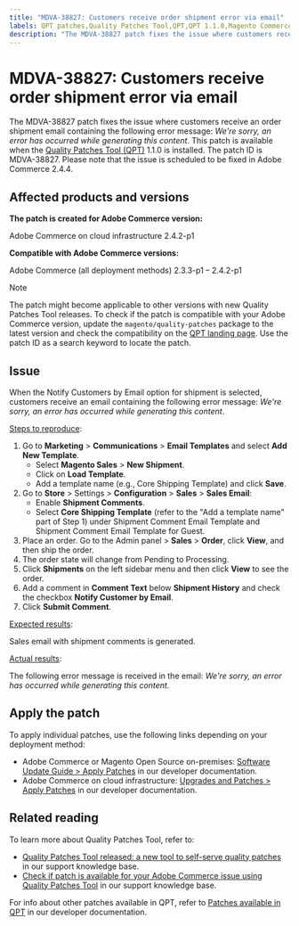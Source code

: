 ```yaml
---
title: "MDVA-38827: Customers receive order shipment error via email"
labels: QPT patches,Quality Patches Tool,QPT,QPT 1.1.0,Magento Commerce 2.4.4,Adobe Commerce 2.4.4,error message,on-premises,cloud infrastructure,order shipment,error,2.3.3-p1,2.3.5,2.3.4-p2,2.3.5-p1,2.3.5-p2,2.3.6,2.3.6-p1,2.3.7,2.4.0,2.4.0-p1,2.4.1,2.4.1-p1,2.4.2,2.4.2-p1
description: "The MDVA-38827 patch fixes the issue where customers receive an order shipment email containing the following error message: *We're sorry, an error has occurred while generating this content*. This patch is available when the [Quality Patches Tool (QPT)](https://devdocs.magento.com/guides/v2.4/comp-mgr/patching.html#mqp) 1.1.0 is installed. The patch ID is MDVA-38827. Please note that the issue is scheduled to be fixed in Adobe Commerce 2.4.4."
---
```


# MDVA-38827: Customers receive order shipment error via email

The MDVA-38827 patch fixes the issue where customers receive an order shipment email containing the following error message: *We're sorry, an error has occurred while generating this content*. This patch is available when the [Quality Patches Tool (QPT)](https://devdocs.magento.com/guides/v2.4/comp-mgr/patching.html#mqp) 1.1.0 is installed. The patch ID is MDVA-38827. Please note that the issue is scheduled to be fixed in Adobe Commerce 2.4.4.

## Affected products and versions

**The patch is created for Adobe Commerce version:**

Adobe Commerce on cloud infrastructure 2.4.2-p1

**Compatible with Adobe Commerce versions:**

Adobe Commerce (all deployment methods) 2.3.3-p1 &ndash;  2.4.2-p1

>[!NOTE]
>
>The patch might become applicable to other versions with new Quality Patches Tool releases. To check if the patch is compatible with your Adobe Commerce version, update the `magento/quality-patches` package to the latest version and check the compatibility on the [QPT landing page](https://devdocs.magento.com/quality-patches/tool.html#patch-grid). Use the patch ID as a search keyword to locate the patch.

## Issue

When the Notify Customers by Email option for shipment is selected, customers receive an email containing the following error message: *We're sorry, an error has occurred while generating this content*.

<u>Steps to reproduce</u>:

1. Go to **Marketing** > **Communications** > **Email Templates** and select **Add New Template**.
   * Select **Magento Sales** > **New Shipment**.
   * Click on **Load Template**.
   * Add a template name (e.g., Core Shipping Template) and click **Save**.
1. Go to **Store** > Settings > **Configuration** > **Sales** > **Sales Email**:
   * Enable **Shipment Comments**.
   * Select **Core Shipping Template** (refer to the "Add a template name" part of Step 1) under Shipment Comment Email Template and Shipment Comment Email Template for Guest.
1. Place an order. Go to the Admin panel > **Sales** > **Order**, click **View**, and then ship the order.
1. The order state will change from Pending to Processing.
1. Click **Shipments** on the left sidebar menu and then click **View** to see the order.
1. Add a comment in **Comment Text** below **Shipment History** and check the checkbox **Notify Customer by Email**.
1. Click **Submit Comment**.

<u>Expected results</u>:

Sales email with shipment comments is generated.

<u>Actual results</u>:

The following error message is received in the email: *We're sorry, an error has occurred while generating this content.*

## Apply the patch

To apply individual patches, use the following links depending on your deployment method:

* Adobe Commerce or Magento Open Source on-premises: [Software Update Guide > Apply Patches](https://devdocs.magento.com/guides/v2.4/comp-mgr/patching/mqp.html) in our developer documentation.
* Adobe Commerce on cloud infrastructure: [Upgrades and Patches > Apply Patches](https://devdocs.magento.com/cloud/project/project-patch.html) in our developer documentation.

## Related reading

To learn more about Quality Patches Tool, refer to:

* [Quality Patches Tool released: a new tool to self-serve quality patches](https://support.magento.com/hc/en-us/articles/360047139492) in our support knowledge base.
* [Check if patch is available for your Adobe Commerce issue using Quality Patches Tool](https://support.magento.com/hc/en-us/articles/360047125252) in our support knowledge base.

For info about other patches available in QPT, refer to [Patches available in QPT](https://devdocs.magento.com/quality-patches/tool.html#patch-grid) in our developer documentation.